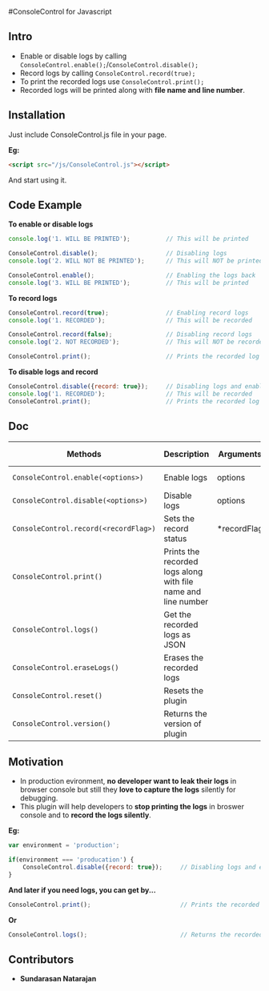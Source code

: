 #ConsoleControl
for Javascript

## Intro

- Enable or disable logs by calling `ConsoleControl.enable();`/`ConsoleControl.disable();`
- Record logs by calling `ConsoleControl.record(true);`
- To print the recorded logs use `ConsoleControl.print();`
- Recorded logs will be printed along with **file name and line number**.

## Installation

Just include ConsoleControl.js file in your page.

**Eg:**

```html
<script src="/js/ConsoleControl.js"></script>
```

And start using it.

## Code Example

**To enable or disable logs**

```javascript
console.log('1. WILL BE PRINTED');          // This will be printed

ConsoleControl.disable();                   // Disabling logs
console.log('2. WILL NOT BE PRINTED');      // This will NOT be printed

ConsoleControl.enable();                    // Enabling the logs back
console.log('3. WILL BE PRINTED');          // This will be printed
```

**To record logs**

```javascript
ConsoleControl.record(true);                // Enabling record logs
console.log('1. RECORDED');                 // This will be recorded

ConsoleControl.record(false);               // Disabling record logs
console.log('2. NOT RECORDED');             // This will NOT be recorded

ConsoleControl.print(); 	                // Prints the recorded log
```

**To disable logs and record**

```javascript
ConsoleControl.disable({record: true}); 	// Disabling logs and enabling the record logs
console.log('1. RECORDED');         		// This will be recorded
ConsoleControl.print(); 	        		// Prints the recorded log
```

## Doc
Methods  									| Description 													| Arguments 	| Argument Value 		|
------------- 								| ------------- 												| ------------- | ------------- 		|
```ConsoleControl.enable(<options>)```		| Enable logs 													| options 		| {record: true/false} 	|
```ConsoleControl.disable(<options>)``` 	| Disable logs 													| options 		| {record: true/false} 	|
```ConsoleControl.record(<recordFlag>)``` 	| Sets the record status 										| *recordFlag 	| true/false 			|
```ConsoleControl.print()```				| Prints the recorded logs along with file name and line number	| 				| 						|
```ConsoleControl.logs()``` 				| Get the recorded logs as JSON 								| 				| 						|
```ConsoleControl.eraseLogs()``` 			| Erases the recorded logs 										| 				| 						|
```ConsoleControl.reset()``` 				| Resets the plugin 											| 				| 						|
```ConsoleControl.version()```				| Returns the version of plugin									| 				| 						|


## Motivation

- In production evironment, **no developer want to leak their logs** in browser console but still they **love to capture the logs** silently for debugging.
- This plugin will help developers to **stop printing the logs** in broswer console and to **record the logs silently**.

**Eg:**

```javascript
var environment = 'production';

if(environment === 'producation') {
	ConsoleControl.disable({record: true}); 	// Disabling logs and enabling the record logs
}
```

**And later if you need logs, you can get by...**
```javascript
ConsoleControl.print();                         // Prints the recorded log
```
**Or**
```javascript
ConsoleControl.logs();                          // Returns the recorded logs as JSON
```

## Contributors

- **Sundarasan Natarajan**